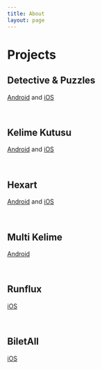 ```yaml
---
title: About
layout: page
---
```


# Projects

## Detective & Puzzles 

[Android](https://play.google.com/store/apps/details?id=tr.com.apps.detective.puzzle.mystery) and [iOS](https://apps.apple.com/tr/app/detective-puzzles-mystery/id1497671053)

<!--<p>
<a href="https://google.com"><img src="../assets/images/icon_appstore.png" style="width:75px;height:75px;"/></a> <a href="https://google.com"><img src="../assets/images/icon_playstore.png" style="width:75px;height:75px;"/></a>
</p>-->

<br>

## Kelime Kutusu 

[Android](https://play.google.com/store/apps/details?id=tr.com.apps.kk) and [iOS](https://itunes.apple.com/tr/app/kelimekutusu/id1464140890)

<br>

## Hexart

[Android](https://play.google.com/store/apps/details?id=tr.com.apps.hexart) and [iOS](https://itunes.apple.com/tr/app/hexart/id1455322595)

<br>

## Multi Kelime

[Android](https://play.google.com/store/apps/details?id=com.bif.multikelime)

<br>

## Runflux

[iOS](https://itunes.apple.com/us/app/runflux/id1383179327) 

<br> 

## BiletAll

[iOS](https://itunes.apple.com/tr/app//id873069066) 



[gorsel]: ../assets/images/icon_appstore.png

